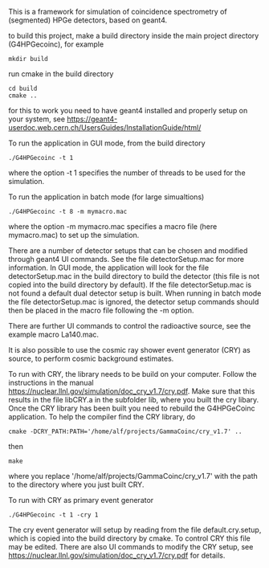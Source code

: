 This is a framework for simulation of coincidence spectrometry of (segmented) HPGe detectors, based on geant4.

to build this project, make a build directory inside the main project directory (G4HPGecoinc), for example

	mkdir build

run cmake in the build directory

	cd build
	cmake ..

for this to work you need to have geant4 installed and properly setup on your system, see https://geant4-userdoc.web.cern.ch/UsersGuides/InstallationGuide/html/

To run the application in GUI mode, from the build directory

	./G4HPGecoinc -t 1

where the option -t 1 specifies the number of threads to be used for the simulation.

To run the application in batch mode (for large simualtions)

	./G4HPGecoinc -t 8 -m mymacro.mac

where the option -m mymacro.mac specifies a macro file (here mymacro.mac) to set up the simulation.

There are a number of detector setups that can be chosen and modified through geant4 UI commands. See the file detectorSetup.mac for more information. In GUI mode, the application will look for the file detectorSetup.mac in the build directory to build the detector (this file is not copied into the build directory by default). If the file detectorSetup.mac is not found a default dual detector setup is built. When running in batch mode the file detectorSetup.mac is ignored, the detector setup commands should then be placed in the macro file following the -m option.

There are further UI commands to control the radioactive source, see the example macro La140.mac.

It is also possible to use the cosmic ray shower event generator (CRY) as source, to perform cosmic background estimates.

To run with CRY, the library needs to be build on your computer. Follow the instructions in the manual https://nuclear.llnl.gov/simulation/doc_cry_v1.7/cry.pdf. Make sure that this results in the file libCRY.a in the subfolder lib, where you built the cry libary. Once the CRY library has been built you need to rebuild the G4HPGeCoinc application. To help the compiler find the CRY library, do 

	cmake -DCRY_PATH:PATH='/home/alf/projects/GammaCoinc/cry_v1.7' ..

then

	make

where you replace '/home/alf/projects/GammaCoinc/cry_v1.7' with the path to the directory where you just built CRY.

To run with CRY as primary event generator

	./G4HPGecoinc -t 1 -cry 1

The cry event generator will setup by reading from the file default.cry.setup, which is copied into the build directory by cmake. To control CRY this file may be edited. There are also UI commands to modify the CRY setup, see https://nuclear.llnl.gov/simulation/doc_cry_v1.7/cry.pdf for details.
